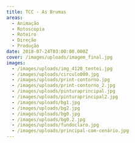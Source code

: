 ```yaml
---
title: TCC - As Brumas
areas:
  - Animação
  - Rotoscopia
  - Roteiro
  - Direção
  - Produção
date: 2018-07-24T03:00:00.000Z
cover: /images/uploads/imagem_final.jpg
images:
  - /images/uploads/img_4120_tentei.jpg
  - /images/uploads/circulo000.jpg
  - /images/uploads/print-contorno.jpg
  - /images/uploads/print-contorno_2.jpg
  - /images/uploads/pinturaprincipal.jpg
  - /images/uploads/pinturaprincipal2.jpg
  - /images/uploads/bg1.jpg
  - /images/uploads/bg2.jpg
  - /images/uploads/bg0.jpg
  - /images/uploads/bg0.2.jpg
  - /images/uploads/fundoclaro.jpg
  - /images/uploads/principal-com-cenário.jpg
---
```


